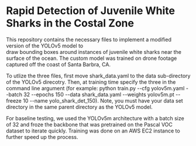 # Rapid Detection of Juvenile White Sharks in the Costal Zone

This repository contains the necessary files to implement a modified version of the YOLOv5 model to  
draw bounding boxes around instances of juvenile white sharks near the surface of the ocean. The custom model
was trained on drone footage captured off the coast of Santa Barbra, CA. 

To utlize the three files, first move shark_data.yaml to the data sub-directory of the YOLOv5 direcotry. 
Then, at training time specify the three in the command line argument (for example: python train.py --cfg yolov5m.yaml 
--batch 32 --epochs 150 --data shark_data.yaml --weights yolov5m.pt --freeze 10 --name yolo_shark_det_150). Note, you 
must have your data set directory in the same parent directory as the YOLOv5 model. 

For baseline testing, we used the YOLOv5m architecture with a batch size of 32 and froze the backbone that was pretrained 
on the Pascal VOC dataset to iterate quickly. Training was done on an AWS EC2 instance to further speed up the process. 
